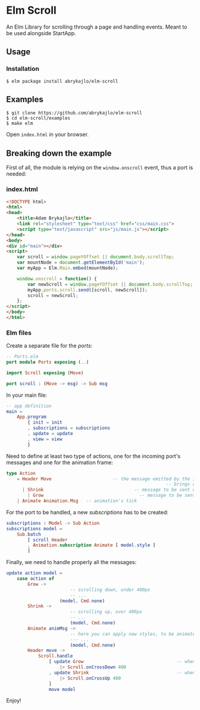 # Elm Scroll

An Elm Library for scrolling through a page and handling events. 
 Meant to be used alongside StartApp.

## Usage

### Installation

```
$ elm package install abrykajlo/elm-scroll
```

## Examples

```
$ git clone https://github.com/abrykajlo/elm-scroll
$ cd elm-scroll/examples
$ make elm
```

Open `index.html` in your browser.

## Breaking down the example

First of all, the module is relying on the `window.onscroll` event, thus a port is needed:

### index.html

```html
<!DOCTYPE html>
<html>
<head>
	<title>Adam Brykajlo</title>
	<link rel="stylesheet" type="text/css" href="css/main.css">
	<script type="text/javascript" src="js/main.js"></script>
</head>
<body>
<div id="main"></div>
<script>
	var scroll = window.pageYOffset || document.body.scrollTop;
	var mountNode = document.getElementById('main');
	var myApp = Elm.Main.embed(mountNode);

	window.onscroll = function() {
		var newScroll = window.pageYOffset || document.body.scrollTop;
		myApp.ports.scroll.send([scroll, newScroll]);
		scroll = newScroll;
	};
</script>
</body>
</html>

```

### Elm files

Create a separate file for the *ports*:

```elm
-- Ports.elm
port module Ports exposing (..)

import Scroll exposing (Move)

port scroll : (Move -> msg) -> Sub msg
```

In your main file:

```elm
-- app definition
main =
    App.program
        { init = init
        , subscriptions = subscriptions
        , update = update
        , view = view
        }
```

Need to define at least two type of actions, one for the incoming port's messages and one for the animation frame:

```elm
type Action
    = Header Move 						-- the message emitted by the input port
															-- brings a tuple with previous and current scroll values
	  | Shrink 									-- message to be sent when scrollTop < 400px
		| Grow 									  -- message to be sent when scrollTop > 400px
    | Animate Animation.Msg   -- animation's tick
```

For the port to be handled, a new *subscriptions* has to be created:

```elm
subscriptions : Model -> Sub Action
subscriptions model =
    Sub.batch
        [ scroll Header
        , Animation.subscription Animate [ model.style ]
        ]
```

Finally, we need to handle properly all the messages:

```elm
update action model =
    case action of
        Grow ->
						-- scrolling down, under 400px
						-- ...
				  	(model, Cmd.none)
        Shrink ->
						-- scrolling up, over 400px
						-- ...
						(model, Cmd.none)
        Animate animMsg ->
						-- here you can apply new styles, to be animated
						--- ...
						(model, Cmd.none)
        Header move ->
            Scroll.handle
                [ update Grow 									-- when scrollTop > 400px, send Grow message
                    |> Scroll.onCrossDown 400
                , update Shrink 								-- when scrollTop < 400px, send Shrink message
                    |> Scroll.onCrossUp 400
                ]
                move model
```

Enjoy!